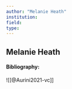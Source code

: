 ```yaml
---
author: "Melanie Heath"
institution:
field:
type:
---
```


## Melanie Heath
#### Bibliography:

![[@Aurini2021-vc]]